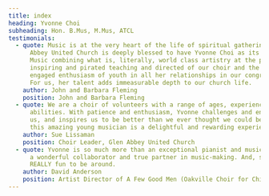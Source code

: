 ```yaml
---
title: index
heading: Yvonne Choi
subheading: Hon. B.Mus, M.Mus, ATCL
testimonials:
  - quote: Music is at the very heart of the life of spiritual gatherings. Glen
      Abbey United Church is deeply blessed to have Yvonne Choi as its Direct of
      Music combining what is, literally, world class artistry at the piano;
      inspiring and pirated teaching and directed of our choir and the joyful
      engaged enthusiasm of youth in all her relationships in our congregation.
      For us, her talent adds immeasurable depth to our church life.
    author: John and Barbara Fleming
    position: John and Barbara Fleming
  - quote: We are a choir of volunteers with a range of ages, experience, and
      abilities. With patience and enthusiasm, Yvonne challenges and encourages
      us, and inspires us to be better than we ever thought we could be. with
      this amazing young musician is a delightful and rewarding experience.
    author: Sue Lissaman
    position: Choir Leader, Glen Abbey United Church
  - quote: Yvonne is so much more than an exceptional pianist and musician - she is
      a wonderful collaborator and true partner in music-making. And, she’s
      REALLY fun to be around.
    author: David Anderson
    position: Artist Director of A Few Good Men (Oakville Choir for Children & Youth)
---
```

